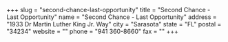 +++
slug = "second-chance-last-opportunity"
title = "Second Chance - Last Opportunity"
name = "Second Chance - Last Opportunity"
address = "1933 Dr Martin Luther King Jr. Way"
city = "Sarasota"
state = "FL"
postal = "34234"
website = ""
phone = "941 360-8660"
fax = ""
+++
